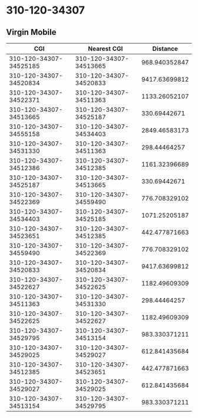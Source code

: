 # 310-120-34307
## Virgin Mobile


| CGI | Nearest CGI | Distance |
|-----|-------------|----------|
| 310-120-34307-34525185 | 310-120-34307-34513665 | 968.940352847 |
| 310-120-34307-34520834 | 310-120-34307-34520833 | 9417.63699812 |
| 310-120-34307-34522371 | 310-120-34307-34511363 | 1133.26052107 |
| 310-120-34307-34513665 | 310-120-34307-34525187 | 330.69442671 |
| 310-120-34307-34555158 | 310-120-34307-34534403 | 2849.46583173 |
| 310-120-34307-34531330 | 310-120-34307-34511363 | 298.44464257 |
| 310-120-34307-34512386 | 310-120-34307-34512385 | 1161.32396689 |
| 310-120-34307-34525187 | 310-120-34307-34513665 | 330.69442671 |
| 310-120-34307-34522369 | 310-120-34307-34559490 | 776.708329102 |
| 310-120-34307-34534403 | 310-120-34307-34525185 | 1071.25205187 |
| 310-120-34307-34523651 | 310-120-34307-34512385 | 442.477871663 |
| 310-120-34307-34559490 | 310-120-34307-34522369 | 776.708329102 |
| 310-120-34307-34520833 | 310-120-34307-34520834 | 9417.63699812 |
| 310-120-34307-34522627 | 310-120-34307-34522625 | 1182.49609309 |
| 310-120-34307-34511363 | 310-120-34307-34531330 | 298.44464257 |
| 310-120-34307-34522625 | 310-120-34307-34522627 | 1182.49609309 |
| 310-120-34307-34529795 | 310-120-34307-34513154 | 983.330371211 |
| 310-120-34307-34529025 | 310-120-34307-34529027 | 612.841435684 |
| 310-120-34307-34512385 | 310-120-34307-34523651 | 442.477871663 |
| 310-120-34307-34529027 | 310-120-34307-34529025 | 612.841435684 |
| 310-120-34307-34513154 | 310-120-34307-34529795 | 983.330371211 |
